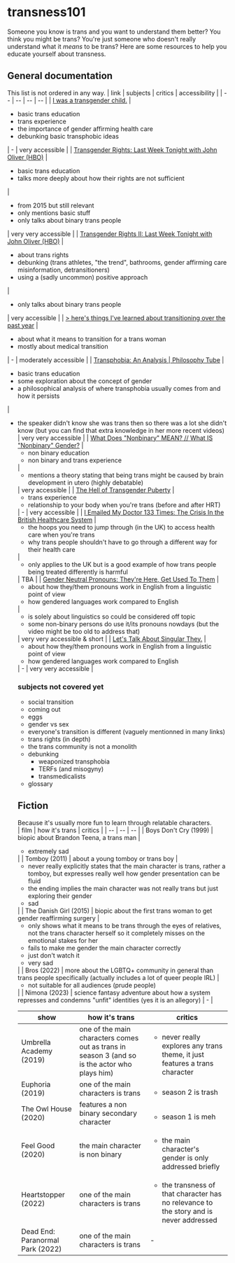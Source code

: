 # transness101
Someone you know is trans and you want to understand them better? You think you might be trans? You're just someone who doesn't really understand what it *means* to be trans? Here are some resources to help you educate yourself about transness.  

## General documentation  
This list is not ordered in any way.
| link | subjects | critics | accessibility |
| -- | -- | -- | -- |
| [I was a transgender child.](https://www.youtube.com/watch?v=a4r0CoXsGmk) | <ul><li>basic trans education</li> <li>trans experience</li> <li>the importance of gender affirming health care</li> <li>debunking basic transphobic ideas</li> </ul> | - | very accessible |
| [Transgender Rights: Last Week Tonight with John Oliver (HBO)](https://www.youtube.com/watch?v=hmoAX9f6MOc) | <ul><li>basic trans education</li> <li>talks more deeply about how their rights are not sufficient</li></ul> | <ul><li>from 2015 but still relevant</li> <li>only mentions basic stuff</li> <li>only talks about binary trans people</li></ul> | very very accessible |
| [Transgender Rights II: Last Week Tonight with John Oliver (HBO)](https://www.youtube.com/watch?v=Ns8NvPPHX5Y) | <ul><li>about trans rights</li> <li>debunking (trans athletes, "the trend", bathrooms, gender affirming care misinformation, detransitioners)</li> <li>using a (sadly uncommon) positive approach</li></ul> | <ul><li>only talks about binary trans people</li></ul> | very accessible |
| [> here's things I've learned about transitioning over the past year](https://twitter.com/Ranting_Trans/status/1327395931583463424) | <ul><li>about what it means to transition for a trans woman</li> <li>mostly about medical transition</li></ul> | - | moderately accessible |
| [Transphobia: An Analysis \| Philosophy Tube](https://www.youtube.com/watch?v=yCxqdhZkxCo) | <ul><li>basic trans education</li> <li>some exploration about the concept of gender</li> <li>a philosophical analysis of where transphobia usually comes from and how it persists</li></ul> | <ul><li>the speaker didn't know she was trans then so there was a lot she didn't know (but you can find that extra knowledge in her more recent videos) | very very accessible |
| [What Does "Nonbinary" MEAN? // What IS "Nonbinary" Gender?](https://www.youtube.com/watch?v=ZGQIrYlvrrs) | <ul><li>non binary education</li> <li>non binary and trans experience</li></ul> | <ul><li>mentions a theory stating that being trans might be caused by brain development in utero (highly debatable)</li></ul> | very accessible |
| [The Hell of Transgender Puberty](https://www.youtube.com/watch?v=O7lWZxG8Fiw) | <ul><li>trans experience</li> <li>relationship to your body when you're trans (before and after HRT)</li></ul> | - | very accessible |
| [I Emailed My Doctor 133 Times: The Crisis In the British Healthcare System](https://www.youtube.com/watch?v=v1eWIshUzr8) | <ul><li>the hoops you need to jump through (in the UK) to access health care when you're trans</li> <li>why trans people shouldn't have to go through a different way for their health care</li></ul> | <ul><li>only applies to the UK but is a good example of how trans people being treated differently is harmful</li></ul> | TBA |
| [Gender Neutral Pronouns: They're Here, Get Used To Them](https://www.youtube.com/watch?v=46ehrFk-gLk) | <ul><li>about how they/them pronouns work in English from a linguistic point of view</li><li>how gendered languages work compared to English</li></ul> | <ul><li>is solely about linguistics so could be considered off topic</li><li>some non-binary persons do use it/its pronouns nowdays (but the video might be too old to address that)</li></ul>  | very very accessible & short |
| [Let's Talk About Singular They.](https://www.youtube.com/watch?v=gq5xLI77TGA) | <ul><li>about how they/them pronouns work in English from a linguistic point of view</li><li>how gendered languages work compared to English</li></ul> | - | very very accessible |
### subjects not covered yet  
- social transition  
- coming out  
- eggs  
- gender vs sex  
- everyone's transition is different (vaguely mentionned in many links)  
- trans rights (in depth)  
- the trans community is not a monolith  
- debunking
  - weaponized transphobia
  - TERFs (and misogyny)
  - transmedicalists
- glossary
## Fiction  
Because it's usually more fun to learn through relatable characters.  
| film | how it's trans | critics |
| -- | -- | -- |
| Boys Don't Cry (1999) | biopic about Brandon Teena, a trans man | <ul><li>extremely sad</li></ul> |
| Tomboy (2011) | about a young tomboy or trans boy | <ul><li>never really explicitly states that the main character is trans, rather a tomboy, but expresses really well how gender presentation can be fluid</li> <li>the ending implies the main character was not really trans but just exploring their gender</li> <li>sad</li></ul> |
| The Danish Girl (2015) | biopic about the first trans woman to get gender reaffirming surgery | <ul><li>only shows what it means to be trans through the eyes of relatives, not the trans character herself so it completely misses on the emotional stakes for her</li> <li>fails to make me gender the main character correctly</li> <li>just don't watch it</li> <li>very sad</li></ul> |
| Bros (2022) | more about the LGBTQ+ community in general than trans people specifically (actually includes a lot of queer people IRL) | <ul><li>not suitable for all audiences (prude people)</li></ul> |
| Nimona (2023) | science fantasy adventure about how a system represses and condemns "unfit" identities (yes it is an allegory) | - |

| show | how it's trans | critics |
| -- | -- | -- |
| Umbrella Academy (2019) | one of the main characters comes out as trans in season 3 (and so is the actor who plays him) | <ul><li>never really explores any trans theme, it just features a trans character</li></ul> |
| Euphoria (2019) | one of the main characters is trans | <ul><li>season 2 is trash</li></ul> |
| The Owl House (2020) | features a non binary secondary character | <ul><li>season 1 is meh</li></ul> |
| Feel Good (2020) | the main character is non binary | <ul><li>the main character's gender is only addressed briefly</li></ul> |
| Heartstopper (2022) | one of the main characters is trans | <ul><li>the transness of that character has no relevance to the story and is never addressed</li></ul> |
| Dead End: Paranormal Park (2022) | one of the main characters is trans | - |
